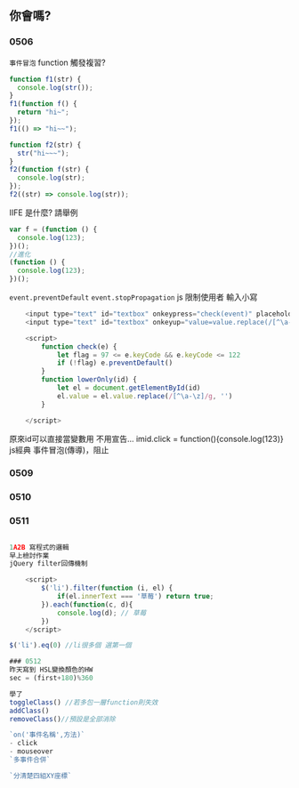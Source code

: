 ## 你會嗎?

### 0506
`事件冒泡`
function 觸發複習?

```js
function f1(str) {
  console.log(str());
}
f1(function f() {
  return "hi~";
});
f1(() => "hi~~");
```

```js
function f2(str) {
  str("hi~~~");
}
f2(function f(str) {
  console.log(str);
});
f2((str) => console.log(str));
```

IIFE 是什麼? 請舉例

```js
var f = (function () {
  console.log(123);
})();
//進化
(function () {
  console.log(123);
})();
```

`event.preventDefault`
`event.stopPropagation`
js 限制使用者 輸入小寫

```js
    <input type="text" id="textbox" onkeypress="check(event)" placeholder="pD">
    <input type="text" id="textbox" onkeyup="value=value.replace(/[^\a-\z]/g,'')">

    <script>
        function check(e) {
            let flag = 97 <= e.keyCode && e.keyCode <= 122
            if (!flag) e.preventDefault()
        }
        function lowerOnly(id) {
            let el = document.getElementById(id)
            el.value = el.value.replace(/[^\a-\z]/g, '')
        }

    </script>
```

原來id可以直接當變數用 不用宣告...
imid.click = function(){console.log(123)}
js經典 事件冒泡(傳導)，阻止

### 0509
### 0510

### 0511

```js

1A2B 寫程式的邏輯
早上檢討作業
jQuery filter回傳機制

    <script>
        $('li').filter(function (i, el) {
            if(el.innerText === '草莓') return true;
        }).each(function(c, d){
            console.log(d); // 草莓
        })
    </script>

$('li').eq(0) //li很多個 選第一個

### 0512
昨天寫到 HSL變換顏色的HW
sec = (first+180)%360

學了
toggleClass() //若多包一層function則失效
addClass()
removeClass()//預設是全部消除

`on('事件名稱',方法)`
- click
- mouseover
`多事件合併`

`分清楚四組XY座標`
```